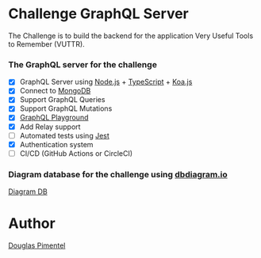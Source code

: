 # Challenge GraphQL Server

The Challenge is to build the backend for the application Very Useful Tools to Remember (VUTTR).

### The GraphQL server for the challenge

- [x] GraphQL Server using [Node.js](https://nodejs.org/en/) + [TypeScript](https://www.typescriptlang.org/) + [Koa.js](https://koajs.com/)
- [x] Connect to [MongoDB](https://www.mongodb.com/)
- [x] Support GraphQL Queries
- [x] Support GraphQL Mutations
- [x] [GraphQL Playground](https://github.com/graphql/graphql-playground)
- [x] Add Relay support
- [ ] Automated tests using [Jest](https://jestjs.io/)
- [x] Authentication system
- [ ] CI/CD (GitHub Actions or CircleCI)

### Diagram database for the challenge using [dbdiagram.io](https://dbdiagram.io/)

[Diagram DB](https://dbdiagram.io/d/6078524ac928101a973ce98d)

# Author

[Douglas Pimentel](https://twitter.com/doug_pimentel)
